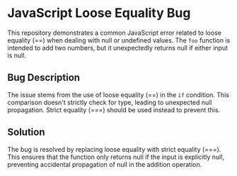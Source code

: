 # JavaScript Loose Equality Bug

This repository demonstrates a common JavaScript error related to loose equality (==) when dealing with null or undefined values. The `foo` function is intended to add two numbers, but it unexpectedly returns null if either input is null.

## Bug Description
The issue stems from the use of loose equality (==) in the `if` condition.  This comparison doesn't strictly check for type, leading to unexpected null propagation.  Strict equality (===) should be used instead to prevent this.

## Solution
The bug is resolved by replacing loose equality with strict equality (===).  This ensures that the function only returns null if the input is explicitly null, preventing accidental propagation of null in the addition operation. 